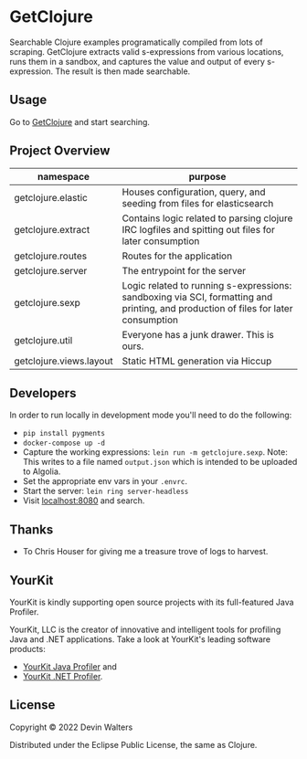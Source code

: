 # GetClojure

Searchable Clojure examples programatically compiled from lots of scraping.
GetClojure extracts valid s-expressions from various locations, runs them in a
sandbox, and captures the value and output of every s-expression. The result is
then made searchable.

## Usage

Go to [GetClojure](http://getclojure.org) and start searching.

## Project Overview

| namespace | purpose |
|--|--|
| getclojure.elastic | Houses configuration, query, and seeding from files for elasticsearch |
| getclojure.extract | Contains logic related to parsing clojure IRC logfiles and spitting out files for later consumption |
| getclojure.routes | Routes for the application |
| getclojure.server | The entrypoint for the server |
| getclojure.sexp | Logic related to running s-expressions: sandboxing via SCI, formatting and printing, and production of files for later consumption|
| getclojure.util | Everyone has a junk drawer. This is ours. |
| getclojure.views.layout | Static HTML generation via Hiccup |

## Developers

In order to run locally in development mode you'll need to do the
following:

* `pip install pygments`
* `docker-compose up -d`
* Capture the working expressions: `lein run -m getclojure.sexp`. Note: This writes to a file named `output.json` which is intended to be uploaded to Algolia.
* Set the appropriate env vars in your `.envrc`.
* Start the server: `lein ring server-headless`
* Visit [localhost:8080](http://localhost:8080) and search.

## Thanks

* To Chris Houser for giving me a treasure trove of logs to harvest.

## YourKit

YourKit is kindly supporting open source projects with its full-featured Java
Profiler.

YourKit, LLC is the creator of innovative and intelligent tools for profiling
Java and .NET applications. Take a look at YourKit's leading software products:

* <a href="http://www.yourkit.com/java/profiler/index.jsp">YourKit Java Profiler</a> and
* <a href="http://www.yourkit.com/.net/profiler/index.jsp">YourKit .NET Profiler</a>.

## License

Copyright © 2022 Devin Walters

Distributed under the Eclipse Public License, the same as Clojure.
